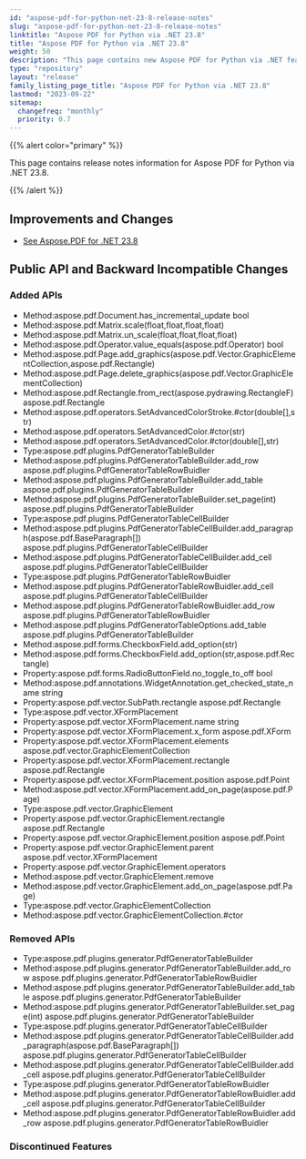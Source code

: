 ```yaml
---
id: "aspose-pdf-for-python-net-23-8-release-notes"
slug: "aspose-pdf-for-python-net-23-8-release-notes"
linktitle: "Aspose PDF for Python via .NET 23.8"
title: "Aspose PDF for Python via .NET 23.8"
weight: 50
description: "This page contains new Aspose PDF for Python via .NET features, enhancement, and bug fixes in 2023, version 23.8."
type: "repository"
layout: "release"
family_listing_page_title: "Aspose PDF for Python via .NET 23.8"
lastmod: "2023-09-22"
sitemap:
  changefreq: "monthly"
  priority: 0.7
---
```


{{% alert color="primary" %}}

This page contains release notes information for Aspose PDF for Python via .NET 23.8.

{{% /alert %}}

## Improvements and Changes

- [See Aspose.PDF for .NET 23.8](/pdf/net/release-notes/2023/aspose-pdf-for-net-23-8-release-notes/)

## Public API and Backward Incompatible Changes

### Added APIs
* Method:aspose.pdf.Document.has_incremental_update bool
* Method:aspose.pdf.Matrix.scale(float,float,float,float)
* Method:aspose.pdf.Matrix.un_scale(float,float,float,float)
* Method:aspose.pdf.Operator.value_equals(aspose.pdf.Operator) bool
* Method:aspose.pdf.Page.add_graphics(aspose.pdf.Vector.GraphicElementCollection,aspose.pdf.Rectangle)
* Method:aspose.pdf.Page.delete_graphics(aspose.pdf.Vector.GraphicElementCollection)
* Method:aspose.pdf.Rectangle.from_rect(aspose.pydrawing.RectangleF) aspose.pdf.Rectangle
* Method:aspose.pdf.operators.SetAdvancedColorStroke.#ctor(double[],str)
* Method:aspose.pdf.operators.SetAdvancedColor.#ctor(str)
* Method:aspose.pdf.operators.SetAdvancedColor.#ctor(double[],str)
* Type:aspose.pdf.plugins.PdfGeneratorTableBuilder
* Method:aspose.pdf.plugins.PdfGeneratorTableBuilder.add_row aspose.pdf.plugins.PdfGeneratorTableRowBuidler
* Method:aspose.pdf.plugins.PdfGeneratorTableBuilder.add_table aspose.pdf.plugins.PdfGeneratorTableBuilder
* Method:aspose.pdf.plugins.PdfGeneratorTableBuilder.set_page(int) aspose.pdf.plugins.PdfGeneratorTableBuilder
* Type:aspose.pdf.plugins.PdfGeneratorTableCellBuilder
* Method:aspose.pdf.plugins.PdfGeneratorTableCellBuilder.add_paragraph(aspose.pdf.BaseParagraph[]) aspose.pdf.plugins.PdfGeneratorTableCellBuilder
* Method:aspose.pdf.plugins.PdfGeneratorTableCellBuilder.add_cell aspose.pdf.plugins.PdfGeneratorTableCellBuilder
* Type:aspose.pdf.plugins.PdfGeneratorTableRowBuidler
* Method:aspose.pdf.plugins.PdfGeneratorTableRowBuidler.add_cell aspose.pdf.plugins.PdfGeneratorTableCellBuilder
* Method:aspose.pdf.plugins.PdfGeneratorTableRowBuidler.add_row aspose.pdf.plugins.PdfGeneratorTableRowBuidler
* Method:aspose.pdf.plugins.PdfGeneratorTableOptions.add_table aspose.pdf.plugins.PdfGeneratorTableBuilder
* Method:aspose.pdf.forms.CheckboxField.add_option(str)
* Method:aspose.pdf.forms.CheckboxField.add_option(str,aspose.pdf.Rectangle)
* Property:aspose.pdf.forms.RadioButtonField.no_toggle_to_off bool
* Method:aspose.pdf.annotations.WidgetAnnotation.get_checked_state_name string
* Property:aspose.pdf.vector.SubPath.rectangle aspose.pdf.Rectangle
* Type:aspose.pdf.vector.XFormPlacement
* Property:aspose.pdf.vector.XFormPlacement.name string
* Property:aspose.pdf.vector.XFormPlacement.x_form aspose.pdf.XForm
* Property:aspose.pdf.vector.XFormPlacement.elements aspose.pdf.vector.GraphicElementCollection
* Property:aspose.pdf.vector.XFormPlacement.rectangle aspose.pdf.Rectangle
* Property:aspose.pdf.vector.XFormPlacement.position aspose.pdf.Point
* Method:aspose.pdf.vector.XFormPlacement.add_on_page(aspose.pdf.Page)
* Type:aspose.pdf.vector.GraphicElement
* Property:aspose.pdf.vector.GraphicElement.rectangle aspose.pdf.Rectangle
* Property:aspose.pdf.vector.GraphicElement.position aspose.pdf.Point
* Property:aspose.pdf.vector.GraphicElement.parent aspose.pdf.vector.XFormPlacement
* Property:aspose.pdf.vector.GraphicElement.operators
* Method:aspose.pdf.vector.GraphicElement.remove
* Method:aspose.pdf.vector.GraphicElement.add_on_page(aspose.pdf.Page)
* Type:aspose.pdf.vector.GraphicElementCollection
* Method:aspose.pdf.vector.GraphicElementCollection.#ctor
### Removed APIs
* Type:aspose.pdf.plugins.generator.PdfGeneratorTableBuilder
* Method:aspose.pdf.plugins.generator.PdfGeneratorTableBuilder.add_row aspose.pdf.plugins.generator.PdfGeneratorTableRowBuidler
* Method:aspose.pdf.plugins.generator.PdfGeneratorTableBuilder.add_table aspose.pdf.plugins.generator.PdfGeneratorTableBuilder
* Method:aspose.pdf.plugins.generator.PdfGeneratorTableBuilder.set_page(int) aspose.pdf.plugins.generator.PdfGeneratorTableBuilder
* Type:aspose.pdf.plugins.generator.PdfGeneratorTableCellBuilder
* Method:aspose.pdf.plugins.generator.PdfGeneratorTableCellBuilder.add_paragraph(aspose.pdf.BaseParagraph[]) aspose.pdf.plugins.generator.PdfGeneratorTableCellBuilder
* Method:aspose.pdf.plugins.generator.PdfGeneratorTableCellBuilder.add_cell aspose.pdf.plugins.generator.PdfGeneratorTableCellBuilder
* Type:aspose.pdf.plugins.generator.PdfGeneratorTableRowBuidler
* Method:aspose.pdf.plugins.generator.PdfGeneratorTableRowBuidler.add_cell aspose.pdf.plugins.generator.PdfGeneratorTableCellBuilder
* Method:aspose.pdf.plugins.generator.PdfGeneratorTableRowBuidler.add_row aspose.pdf.plugins.generator.PdfGeneratorTableRowBuidler
### Discontinued Features
